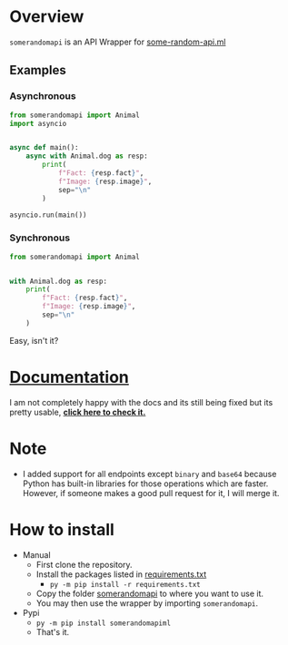 # Overview

`somerandomapi` is an API Wrapper for [some-random-api.ml](https://some-random-api.ml/)

## Examples

### Asynchronous

```py
from somerandomapi import Animal
import asyncio


async def main():
    async with Animal.dog as resp:
        print(
            f"Fact: {resp.fact}",
            f"Image: {resp.image}",
            sep="\n"
        )

asyncio.run(main())
```

### Synchronous

```py
from somerandomapi import Animal


with Animal.dog as resp:
    print(
        f"Fact: {resp.fact}",
        f"Image: {resp.image}",
        sep="\n"
    )
```
Easy, isn't it?

# [Documentation](https://m-y-x-i.github.io/somerandomapi-wrapper/html/somerandomapi.html)
I am not completely happy with the docs and its still being fixed but its pretty usable, [**click here to check it.**](https://m-y-x-i.github.io/somerandomapi-wrapper/html/somerandomapi.html)

# Note
- I added support for all endpoints except `binary` and `base64` because Python has built-in libraries for those operations which are faster. However, if someone makes a good pull request for it, I will merge it.

# How to install
- Manual
    - First clone the repository.
    - Install the packages listed in [requirements.txt](/requirements.txt)
        - `py -m pip install -r requirements.txt`
    - Copy the folder [somerandomapi](/somerandomapi) to where you want to use it.
    - You may then use the wrapper by importing `somerandomapi`.
- Pypi
    - `py -m pip install somerandomapiml`
    - That's it.

